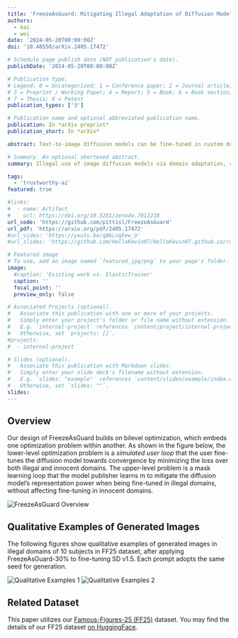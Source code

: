```yaml
---
title: 'FreezeAsGuard: Mitigating Illegal Adaptation of Diffusion Models via Selective Tensor Freezing'
authors:
  - kai
  - wei
date: '2024-05-20T00:00:00Z'
doi: '10.48550/arXiv.2405.17472'

# Schedule page publish date (NOT publication's date).
publishDate: '2024-05-20T00:00:00Z'

# Publication type.
# Legend: 0 = Uncategorized; 1 = Conference paper; 2 = Journal article;
# 3 = Preprint / Working Paper; 4 = Report; 5 = Book; 6 = Book section;
# 7 = Thesis; 8 = Patent
publication_types: ['3']

# Publication name and optional abbreviated publication name.
publication: In *arXiv preprint*
publication_short: In *arXiv*

abstract: Text-to-image diffusion models can be fine-tuned in custom domains to adapt to specific user preferences, but such unconstrained adaptability has also been utilized for illegal purposes, such as forging public figures' portraits and duplicating copyrighted artworks. Most existing work focuses on detecting the illegally generated contents, but cannot prevent or mitigate illegal adaptations of diffusion models. Other schemes of model unlearning and reinitialization, similarly, cannot prevent users from relearning the knowledge of illegal model adaptation with custom data. In this paper, we present FreezeAsGuard, a new technique that addresses these limitations and enables irreversible mitigation of illegal adaptations of diffusion models. The basic approach is that the model publisher selectively freezes tensors in pre-trained diffusion models that are critical to illegal model adaptations, to mitigate the fine-tuned model's representation power in illegal domains but minimize the impact on legal model adaptations in other domains. Such tensor freezing can be enforced via APIs provided by the model publisher for fine-tuning, can motivate users' adoption due to its computational savings. Experiment results with datasets in multiple domains show that FreezeAsGuard provides stronger power in mitigating illegal model adaptations of generating fake public figures' portraits, while having the minimum impact on model adaptation in other legal domains.

# Summary. An optional shortened abstract.
summary: Illegal use of image diffusion models via domain adaptation, such as forging public figures' portraits using fine-tuned diffusion models, has been considered as an important threat to trustworthy AI. Our recent work focuses on mitigating such illegal domain adaptation. Being different from the existing work of model unlearning that cannot prevent the illegal domain knowledge from being relearned from custom or public data, our approach, namely FreezeGuard, suggests that the model publisher selectively freezes tensors in pre-trained models that are critical to the convergence of fine-tuning in illegal domains. FreezeAsGuard can effectively reduce the quality of images generated in illegal domains and ensure that these images are unrecognizable as target objects. Meanwhile, it has the minimum impact on legal domain adaptations, and can save up to 48% GPU memory and 21% wall-clock time in model fine-tuning.

tags:
  - 'trustworthy-ai'
featured: true

#links:
#  - name: Artifact
#    url: https://doi.org/10.5281/zenodo.7812218
url_code: 'https://github.com/pittisl/FreezeAsGuard'
url_pdf: 'https://arxiv.org/pdf/2405.17472'
#url_video: 'https://youtu.be/q86LnqEew_U'
#url_slides: 'https://github.com/HelloKevin07/HelloKevin07.github.io/raw/master/files/ElasticTrainer-slides.pptx'

# Featured image
# To use, add an image named `featured.jpg/png` to your page's folder.
image:
  #caption: 'Existing work vs. ElasticTrainer'
  caption: ''
  focal_point: ''
  preview_only: false

# Associated Projects (optional).
#   Associate this publication with one or more of your projects.
#   Simply enter your project's folder or file name without extension.
#   E.g. `internal-project` references `content/project/internal-project/index.md`.
#   Otherwise, set `projects: []`.
#projects:
#  - internal-project

# Slides (optional).
#   Associate this publication with Markdown slides.
#   Simply enter your slide deck's filename without extension.
#   E.g. `slides: "example"` references `content/slides/example/index.md`.
#   Otherwise, set `slides: ""`.
slides:
---
```


## Overview

Our design of FreezeAsGuard builds on bilevel optimization, which embeds one optimization
problem within another. As shown in the figure below, the lower-level optimization problem
is a *simulated user loop* that the user fine-tunes the diffusion model towards convergence
by minimizing the loss over both illegal and innocent domains. The upper-level problem is a
mask learning loop that the model publisher learns m to mitigate the diffusion model’s
representation power when being fine-tuned in illegal domains, without affecting fine-tuning
in innocent domains.

![FreezeAsGuard Overview](2024-freezeasguard/freezeasguard-overview.png)

## Qualitative Examples of Generated Images

The following figures show qualitative examples of generated images in illegal domains
of 10 subjects in FF25 dataset, after applying FreezeAsGuard-30% to fine-tuning SD v1.5.
Each prompt adopts the same seed for generation.

![Qualitative Examples 1](2024-freezeasguard/freezeasguard-main.png)
![Qualitative Examples 2](2024-freezeasguard/freezeasguard-other.png)

## Related Dataset

This paper utilizes our [Famous-Figures-25 (FF25)](dataset/#ff25) dataset. You may
find the details of our FF25 dataset [on HuggingFace](https://huggingface.co/datasets/hosiet/famous-figures-25).
